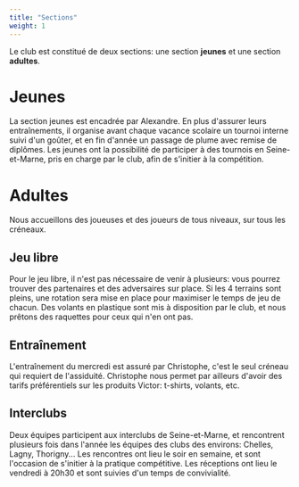 ```yaml
---
title: "Sections"
weight: 1
---
```


Le club est constitué de deux sections: une section **jeunes** et une section **adultes**.

# Jeunes

La section jeunes est encadrée par Alexandre. En plus d'assurer leurs entraînements, il organise avant chaque vacance scolaire un tournoi interne suivi d'un goûter, et en fin d'année un passage de plume avec remise de diplômes. Les jeunes ont la possibilité de participer à des tournois en Seine-et-Marne, pris en charge par le club, afin de s'initier à la compétition.

# Adultes

Nous accueillons des joueuses et des joueurs de tous niveaux, sur tous les créneaux.

## Jeu libre

Pour le jeu libre, il n'est pas nécessaire de venir à plusieurs: vous pourrez trouver des partenaires et des adversaires sur place. Si les 4 terrains sont pleins, une rotation sera mise en place pour maximiser le temps de jeu de chacun. Des volants en plastique sont mis à disposition par le club, et nous prêtons des raquettes pour ceux qui n'en ont pas.

## Entraînement

L'entraînement du mercredi est assuré par Christophe, c'est le seul créneau qui requiert de l'assiduité. Christophe nous permet par ailleurs d'avoir des tarifs préférentiels sur les produits Victor: t-shirts, volants, etc.

## Interclubs

Deux équipes participent aux interclubs de Seine-et-Marne, et rencontrent plusieurs fois dans l'année les équipes des clubs des environs: Chelles, Lagny, Thorigny... Les rencontres ont lieu le soir en semaine, et sont l'occasion de s'initier à la pratique compétitive. Les réceptions ont lieu le vendredi à 20h30 et sont suivies d'un temps de convivialité.
